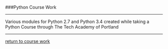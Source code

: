###Python Course Work
***
Various modules for Python 2.7 and Python 3.4 created while taking a Python Course through The Tech Academy of Portland
***
[return to course work](https://github.com/joshlaplante/TTA-Course-Work)
